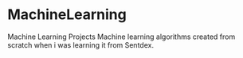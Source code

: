# MachineLearning
Machine Learning Projects
Machine learning algorithms created from scratch when i was learning it from Sentdex.
